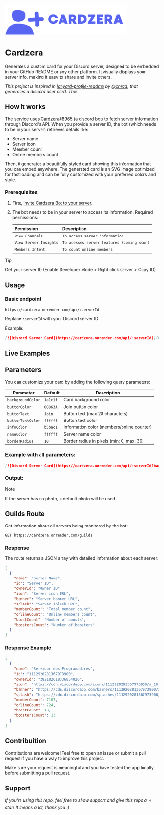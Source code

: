 <p align="left">
  <img src="src/public/logo.png" alt="CardzeraLogo" width="400">
</p>

# Cardzera

Generates a custom card for your Discord server, designed to be embedded in your GitHub README or any other platform. It visually displays your server info, making it easy to share and invite others.

_This project is inspired in [lanyard-profile-readme](https://github.com/cnrad/lanyard-profile-readme) by [@cnrad](https://github.com/cnrad), that generates a discord user card. Thx!_

## How it works

The service uses [Cardzera#8965](https://discord.com/users/1368283106276147200) (a discord bot) to fetch server information through Discord's API. When you provide a server ID, the bot (which needs to be in your server) retrieves details like:

- Server name
- Server icon
- Member count
- Online members count

Then, it generates a beautifully styled card showing this information that you can embed anywhere. The generated card is an SVG image optimized for fast loading and can be fully customized with your preferred colors and style.

### Prerequisites

1. First, [invite Cardzera Bot to your server](https://discord.com/oauth2/authorize?client_id=1368283106276147200&permissions=525312&integration_type=0&scope=bot).
2. The bot needs to be in your server to access its information. Required permissions:

   | Permission             | Description                                |
   | ---------------------- | ------------------------------------------ |
   | `View Channels`        | `To access server information`             |
   | `View Server Insights` | `To acesses server features (coming soon)` |
   | `Members Intent`       | `To count online members`                  |

> [!TIP]
> Get your server ID (Enable Developer Mode > Right click server > Copy ID)

## Usage

### Basic endpoint

```
https://cardzera.onrender.com/api/:serverId
```

Replace `:serverId` with your Discord server ID.

Example:

```markdown
[![Discord Server Card](https://cardzera.onrender.com/api/:serverId)](https://discord.gg/serverInviteCode)
```

## Live Examples

<!-- [![Discord Server Card](https://cardzera.onrender.com/api/1376926676184858716)](https://discord.gg/GU9GjTdNDf)

[![Discord Server Card](https://cardzera.onrender.com/api/1112920281367973900)](https://discord.gg/t86nFuCrbj) -->

## Parameters

You can customize your card by adding the following query parameters:

| Parameter         | Default  | Description                                |
| ----------------- | -------- | ------------------------------------------ |
| `backgroundColor` | `1a1c1f` | Card background color                      |
| `buttonColor`     | `00863A` | Join button color                          |
| `buttonText`      | `Join`   | Button text (max 28 characters)            |
| `buttonTextColor` | `ffffff` | Button text color                          |
| `infoColor`       | `b5bac1` | Information color (members/online counter) |
| `nameColor`       | `ffffff` | Server name color                          |
| `borderRadius`    | `10`     | Border radius in pixels (min: 0, max: 30)  |

### Example with all parameters:

```markdown
[![Discord Server Card](https://cardzera.onrender.com/api/:serverId?backgroundColor=1a1c1f&buttonColor=5865f2&buttonText=Join%20Now&buttonTextColor=ffffff&infoColor=b5bac1&nameColor=ffffff&borderRadius=15)](https://discord.gg/serverInviteCode)
```

### Output:

<!-- [![Discord Server Card](https://cardzera.onrender.com/api/1376926676184858716?backgroundColor=ffffff&buttonColor=000000&buttonText=Star%20the%20repository&buttonTextColor=ffffff&infoColor=353535&nameColor=000000&borderRadius=15)](https://discord.gg/GU9GjTdNDf) -->

> [!NOTE]
> If the server has no photo, a default photo will be used.

## Guilds Route

Get information about all servers being monitored by the bot:

```
GET https://cardzera.onrender.com/guilds
```

### Response

The route returns a JSON array with detailed information about each server:

```json
[
  {
    "name": "Server Name",
    "id": "Server ID",
    "ownerId": "Owner ID",
    "icon": "Server icon URL",
    "banner": "Server banner URL",
    "splash": "Server splash URL",
    "memberCount": "Total member count",
    "onlineCount": "Online members count",
    "boostCount": "Number of boosts",
    "boostersCount": "Number of boosters"
  }
]
```

### Response Example

```json
[
  {
    "name": "Servidor dos Programadores",
    "id": "1112920281367973900",
    "ownerId": "282182618336854026",
    "icon": "https://cdn.discordapp.com/icons/1112920281367973900/a_16f751425469d6b40897500a71967e6b.gif",
    "banner": "https://cdn.discordapp.com/banners/1112920281367973900/a_16c5b67a8a6b891bea44c5f0c45a22b1.gif",
    "splash": "https://cdn.discordapp.com/splashes/1112920281367973900/473678c810575b5bb2783af9dbfe1752.webp",
    "memberCount": 7107,
    "onlineCount": 724,
    "boostCount": 18,
    "boostersCount": 13
  }
]
```

## Contribuition

Contributions are welcome! Feel free to open an issue or submit a pull request if you have a way to improve this project.

Make sure your request is meaningful and you have tested the app locally before submitting a pull request.

## Support

_If you're using this repo, feel free to show support and give this repo a ⭐ star! It means a lot, thank you :)_
